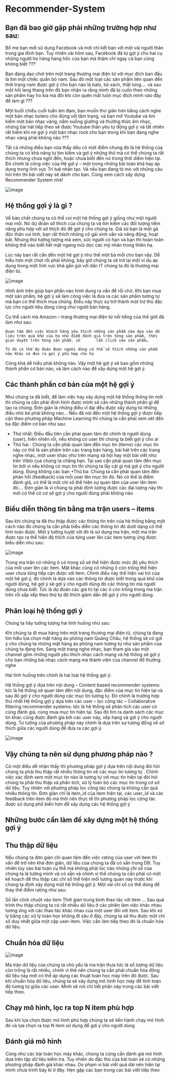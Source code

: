 # Recommender-System

## Bạn đã bao giờ gặp phải những trường hợp như sau:

Bố mẹ bạn mới sử dụng Facebook và mới chỉ kết bạn với một vài người thân trong gia đình bạn. Tuy nhiên vài hôm sau, Facebook đã tự gợi ý cho hai cụ những người họ hàng hang hốc của bạn mà thậm chí ngay cả bạn cũng không biết ???

Bạn đang dạo chơi trên một trang thương mại điện tử với mục đích ban đầu là tìm một chiếc quần bò nam. Sau đó một loạt các sản phẩm liên quan đến thời trang nam được gợi ý cho bạn nào là balo, túi xách, thắt lưng…. và sau một hồi lang thang trên đó bạn nhận ra rằng mình đã bị cuốn theo những sản phẩm hay ho kia mà đôi khi còn quên mất luôn mục đích mình vào đây để làm gì ???

Một buổi chiều cuối tuần ảm đạm, bạn muốn thư giãn hơn bằng cách nghe một bản nhạc bolero cho đúng với tâm trạng, và bạn mở Youtube và tìm kiếm một bản nhạc vàng, nằm xuống giường và thưởng thức âm nhạc, những bài hát tiếp theo sẽ được Youtube thân yêu tự động gợi ý và tất nhiên rất hiểm khi nó gợi ý một bản nhạc rock cho bạn trong khi bạn đang nghe nhạc vàng phải không nào ???

Tất cả những điều bạn vừa thấy dều có một điểm chung đó là hệ thống của chúng ta có khả năng tự tìm kiếm và gợi ý những thứ mà có thể chúng ta rất thích nhưng chưa nghĩ đến, hoặc chưa biết đến nó trong thời diểm hiện tại. Đó chính là công việc của Hệ gợi ý – một trong những bài toán khá hay áp dụng trong lĩnh vực Trí tuệ nhân tạo. Và nếu bạn đang tò mò với những câu hỏi trên thì bài viết này sẽ dành cho bạn. Cùng xem cách xây dựng Recommender System nhé!

![image](https://user-images.githubusercontent.com/64195026/114326932-42378580-9b61-11eb-95a2-e09975d11c65.png)

## Hệ thống gợi ý là gì ?

Về bản chất chúng ta có thể coi một hệ thống gợi ý giống như một người mai mối. Nó dự đoán sở thích của chúng ta và tìm kiếm các đối tượng tiềm năng phù hợp với sở thích đó để gợi ý cho chúng ta. Giả sử bạn là một gã độc thân vui tính, bạn rất thích những cô gái xinh xắn và năng động, hoạt bát. Nhưng thử tưởng tượng mà xem, sức người có hạn và bạn thì hoàn toàn không thể nào biết hết mặt ngang mũi dọc các mỹ nhân trong thiên hạ.

Lúc này bạn rất cần đến một hệ gợi ý như thể một bà mối cho bạn vậy. Dễ hiểu hơn một chút rồi phải không, bây giờ chúng ta sẽ trở lại một ví dụ áp dụng trong một lĩnh vực khá gần gũi với dân IT chúng ta đó là thương mại điện tử.

![image](https://user-images.githubusercontent.com/64195026/114326966-59767300-9b61-11eb-8058-d1e9dd58de04.png)

Hình ảnh trên giúp bạn phần nào hình dung ra vấn đề rồi chứ. Khi bạn mua một sản phẩm, hệ gợi ý sẽ làm công việc là đưa ra các sản phẩm tương tự mà bạn có thể thích mua chúng. Điều này thực sự trở thành một trợ thủ đặc lực cho người tiêu dùng cũng như người bán hàng.

Cụ thể cách mà Amazon – trang thương mại điện tử nổi tiếng của thế giới đã làm như sau:

    Quan tâm đến việc khách hàng yêu thích những sản phẩm nào dựa vào dữ liệu trên quá khứ của họ như điểm đánh giá trên từng sản phẩm, thời gian duyệt trên từng sản phẩm, số       lần click vào sản phẩm…

    Từ đó có thể dự đoán được người dùng có thể sẽ thích những sản phẩm nào khác và đưa ra gợi ý phù hợp cho họ
    
Cũng khá dễ hiểu phải không nào. Vậy một hệ gợi ý sẽ bao gồm những thành phần cơ bản nào, và làm cách nào để xây dựng một hệ gợi ý.

## Các thành phần cơ bản của một hệ gợi ý
Như chúng ta đã biết, để làm việc hay xây dựng một hệ thống thông tin mới thì chúng ta cần phải định hình được mình sẽ cần những thành phần gì để tạo ra chúng. Đơn giản là những điều vĩ đại đều được xây dựng từ những điều nhỏ bé phải không nào… Nếu đã nói đến một hệ thống gợi ý được tiếp cận theo phương pháp Machine Learning thì chúng ta cần phải xem xét đến ba đặc điểm cơ bản như sau:

  + Thứ nhất: Điều đầu tiên cần phải quan tâm đó chính là người dùng (user), hiển nhiên rồi, nếu không có user thì chúng ta biết gợi ý cho ai
  + Thứ hai : Chúng ta cần phải quan tâm đến mục tin (items) các mục tin này có thể là sản phẩm trên các trang bán hàng, bài hát trên các trang nghe nhạc, một user khác như trên   mạng xã hội hay một bài viết như trên Viblo cuả chúng ta chẳng hạn. Tại sao cần phải quan tâm đến mục tin bởi vì nếu không có mục tin thì chúng ta lấy cái gì mà gợi ý cho        người    dùng. Đúng không các bạn
  +Thứ ba: Chúng ta cần phải quan tâm đến phản hồi (feedback) của mỗi user lên mục tin đó. Nó có thể là điểm đánh giá, có thể là một chỉ số thể hiện sự quan tâm của user lên       item đó…. Đơn giản là vì chúng ta phải định lượng được các đại lượng này thì mới có thể có cơ sở gợi ý cho người dùng phải không nào

## Biểu diễn thông tin bằng ma trận users – items

Sau khi chúng ta đã thu thập được các thông tin trên của hệ thống bằng một cách nào đó chúng ta cần phải biểu diễn các thông tin đó dưới dạng có thể tính toán được. Một ý tưởng tuyệt vời đó là sử dụng ma trận, một ma trân được tạo ra thể hiện độ thích của từng user lên các item tương ứng được biểu diễn như sau:

![image](https://user-images.githubusercontent.com/64195026/114327075-c12cbe00-9b61-11eb-8078-8842d95d7717.png)

 Trong ma trận có những ô có trọng số sẽ thể hiện được mức độ yêu thích của mỗi user lên các item. Mặt khác cũng có những ô còn trống thể hiện user chưa từng tiếp cận được với item. Chính điều này thể hiện vai trò của một hệ gợi ý, đó chính là dựa vào các thông tin được biết trong quá khứ của người dùng, hệ gợi ý sẽ gợi ý cho người dùng đó các thông tin mà người dùng chưa biết. Tức là dự đoán các giá trị tại các ô còn trống trong ma trận trên rồi sắp xếp theo thứ tự độ thích giảm dần để gợi ý cho người dùng.
 
## Phân loại hệ thống gợi ý

Chúng ta hãy tưởng tượng hai tình huống như sau:

Khi chúng ta đi mua hàng trên một trang thương mại điện tử, chúng ta đang tìm hiểu lựa chọn mặt hàng áo phông nam Quảng Châu, hệ thống sẽ có gợi ý cho chúng ta những mặt hàng áo phông nam tương tự như sản phẩm của chúng ta đang tìm. Sang một trang nghe nhạc, bạn tham gia vào một channel gồm những người yêu thích nhạc cách mạng và hệ thống sẽ gợi ý cho bạn những bài nhạc cách mạng mà thành viên của channel đố thường nghe

Hai tình huống trên chính là hai loại hệ thống gợi ý:

Hệ thống gợi ý dựa trên nội dung – Content based recommender systems: tức là hệ thống sẽ quan tâm đến nội dung, đặc điểm của mục tin hiện tại và sau đó gợi ý cho người dùng các mục tin tương tự. Đó chính là trường hợp thứ nhất
Hệ thống gợi ý dựa trên các user – lọc cộng tác – Collaborative filtering recommender systems: tức là hệ thống sẽ phân tích các user có cùng đánh giá, cùng mua mục tin hiện tại. Sau đó tìm ra danh sách các mục tin khác cũng được đánh gía bởi các user này, xếp hạng và gợi ý cho người dùng. Tư tưởng của phương pháp này chính là dựa trên sự tương đồng về sở thích giữa các người dùng để đưa ra các gợi ý.

![image](https://user-images.githubusercontent.com/64195026/114327102-d99cd880-9b61-11eb-9dc3-da323defbf39.png)

## Vậy chúng ta nên sử dụng phương pháp nào ?
Có một điều dễ nhận thấy thì phương pháp gợi ý dựa trên nội dung đòi hỏi chúng ta phải thu thập rất nhiều thông tin về các mục tin tương tự . Chính việc xác định xem một mục tin nào là tương tự với mục tin hiện tại đòi hỏi chúng ta phải thu thập và phần tích, xử lý toàn bộ các mục tin trong cơ sở dữ liệu. Tuy nhiên với phương pháp lọc công tác chúng ta không cần quá nhiều thông tin. Đơn giản chỉ là item_id của item hiện tại, các user_id và các feedback trên item đó mà thôi nên thực tế thì phương pháp lọc cộng tác được sử dụng phổ biến hơn để xây dựng các hệ thống gợi ý

## Những bước cần làm để xây dựng một hệ thống gợi ý
## Thu thập dữ liệu
Nếu chúng ta đơn giản chỉ quan tâm đến việc rating của user với item thì vấn đề trở nên khá đơn giản, dữ liệu của chúng ta đã có sẵn trong DB. Tuy nhiên tùy vào bài toán cụ thể mà không phải lúc nào những chỉ số của chúng ta là tường mình và có sẵn và chính vì thế chúng ta cần phải có một kế hoạch để thu thập các chỉ số thể hiện mối tương quan này trước khi chúng ta định xây dựng một hệ thống gợi ý. Một vài chỉ số có thể dùng để thay thế điểm rating như sau:

Số lần click chuột vào item
Thời gian trung bình thao tác với item
…
Sau quá trình thu thập chúng ta có rất nhiều dữ liệu ở các phiên làm việc khác nhau tương ứng với các thao tác khác nhau của một user đối với item. Sau khi xử lý bằng các xử lý toàn học không đi sâu ở đây, chúng ta sẽ thu được một chỉ số duy nhất giữa một cặp user-item. Việc cần làm tiếp theo đó là chuẩn hóa dữ liệu.

## Chuẩn hóa dữ liệu

![image](https://user-images.githubusercontent.com/64195026/114327128-f5a07a00-9b61-11eb-9d8c-0eb5f159b2ab.png)

Ma trận dữ liệu của chúng ta chủ yếu là ma trận thưa tức là số lượng dữ liệu còn trống là rất nhiều, chính vì thế nên chúng ta cần phải chuẩn hóa đống dữ liệu này mới có thể áp dụng các thuật toán học máy trên đó được. Sau khi chuẩn hóa dữ liệu, chúng ta sẽ xây dựng mô hình học máy để tính toán độ tương tự giữa các user. Mình sẽ nói chi tiết phần này trong các bài viết tiếp theo.

## Chạy mô hình, lọc ra top N item phù hợp
Sau khi lựa chọn được mô hình phù hợp chúng ta sẽ tiến hành chạy mô hình đó và lựa chọn ra top N item sử dụng để gợi ý cho người dùng

## Đánh giá mô hình
Cũng như các bài toán học máy khác, chúng ta cũng cần đánh giá mô hình dựa trên tập dữ liệu kiểm tra. Tuy nhiên do đặc thù của bài toán sẽ có những phương pháp đánh giá khác nhau. Do phạm vi bài viết quá dài nên hiện tại mình chưa trình bày kĩ ở đây. Hẹn gặp các bạn trong các bài viết tiếp theo
